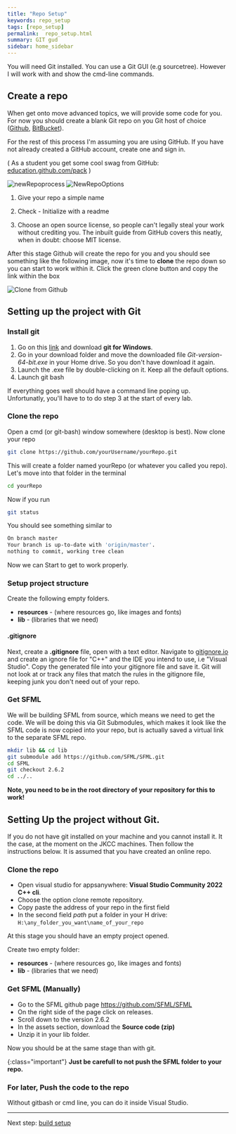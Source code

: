 ```yaml
---
title: "Repo Setup"
keywords: repo_setup
tags: [repo_setup]
permalink:  repo_setup.html
summary: GIT gud
sidebar: home_sidebar
---
```


You will need Git installed. You can use a Git GUI (e.g sourcetree). However I will work with and show the cmd-line commands.

## Create a repo
When get onto move advanced topics, we will provide some code for you. For now you should create a blank Git repo on you Git host of choice ([Github](github.com), [BitBucket](bitbucket.org)).

For the rest of this process I'm assuming you are using GitHub.
If you have not already created a GitHub account, create one and sign in.

( As a student you get some cool swag from GitHub: [education.github.com/pack](https://education.github.com/pack) )

![newRepoprocess](assets/images/github_newrepo_1.png)
![NewRepoOptions](assets/images/github_newrepo_2.png)

1. Give your repo a simple name

1. Check - Initialize with a readme

1. Choose an open source license, so people can't legally steal your work
without crediting you. The inbuilt guide from GitHub covers this neatly,
when in doubt: choose MIT license.

After this stage Github will create the repo for you and you should see
something like the following image, now it's time to **clone** the
repo down so you can start to work within it. Click the green clone
button and copy the link within the box

![Clone from Github](assets/images/github_clone.png)

## Setting up the project with Git

### Install git

1. Go on this [link](https://git-scm.com/downloads/win) and download **git for Windows**.
2. Go in your download folder and move the downloaded file *Git-version-64-bit.exe* in your Home drive. So you don't have download it again.
3. Launch the .exe file by double-clicking on it. Keep all the default options. 
4. Launch git bash

If everything goes well should have a command line poping up. Unfortunatly, you'll have to to do step 3 at the start of every lab.

### Clone the repo

Open a cmd (or git-bash) window somewhere (desktop is best). Now clone
your repo

```bash
git clone https://github.com/yourUsername/yourRepo.git
```

This will create a folder named yourRepo (or whatever you called you repo). 
Let's move into that folder in the terminal

```bash
cd yourRepo
```

Now if you run

```bash
git status
```

You should see something similar to

```bash
On branch master
Your branch is up-to-date with 'origin/master'.
nothing to commit, working tree clean
```

Now we can Start to get to work properly.

### Setup project structure
Create the following empty folders.
* **resources** - (where resources go, like images and fonts)
* **lib** - (libraries that we need)

#### .gitignore
Next, create a **.gitignore** file, open with a text editor.
Navigate to [gitignore.io](https://gitignore.io) and create an ignore file for "C++" and the IDE you intend to use, i.e "Visual Studio". Copy the generated file into your gitignore file and save it. Git will not look at or track any files that match the rules in the gitignore file, keeping junk you don't need out of your repo.


### Get SFML
We will be building SFML from source, which means we need to get the code.
We will be doing this via Git Submodules, which makes it look  like the SFML code is now copied into your repo, but is actually saved a virtual link to the separate SFML repo.
```bash
mkdir lib && cd lib
git submodule add https://github.com/SFML/SFML.git
cd SFML
git checkout 2.6.2
cd ../..
```
**Note, you need to be in the root directory of your repository for this to work!**

## Setting Up the project without Git.


If you do not have git installed on your machine and you cannot install it. It the case, at the moment on the JKCC machines. Then follow the instructions below. It is assumed that you have created an online repo.

### Clone the repo

- Open visual studio for appsanywhere: **Visual Studio Community 2022 C++ cli**.
- Choose the option clone remote repository.
- Copy paste the address of your repo in the first field
- In the second field *path* put a folder in your H drive: `H:\any_folder_you_want\name_of_your_repo`

At this stage you should have an empty project opened.

Create two empty folder:
* **resources** - (where resources go, like images and fonts)
* **lib** - (libraries that we need)

### Get SFML (Manually)

- Go to the SFML github page https://github.com/SFML/SFML
- On the right side of the page click on releases.
- Scroll down to the version 2.6.2
- In the assets section, download the **Source code (zip)**
- Unzip it in your lib folder.

Now you should be at the same stage than with git.

{:class="important"}
**Just be carefull to not push the SFML folder to your repo.**

### For later, Push the code to the repo

Without gitbash or cmd line, you can do it inside Visual Studio. 

---
Next step: [build setup](build_setup)
